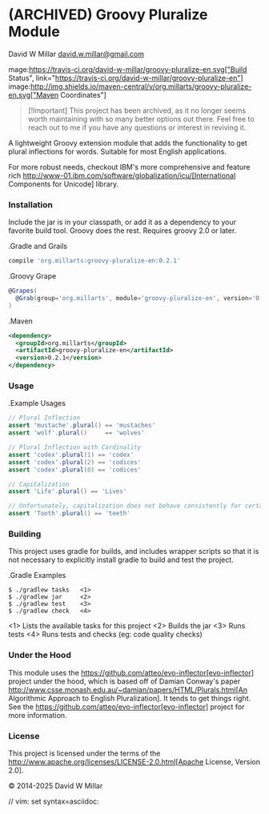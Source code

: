 # (ARCHIVED) Groovy Pluralize Module
David W Millar <david.w.millar@gmail.com>

mage:https://travis-ci.org/david-w-millar/groovy-pluralize-en.svg["Build Status", link="https://travis-ci.org/david-w-millar/groovy-pluralize-en"]
image:http://img.shields.io/maven-central/v/org.millarts/groovy-pluralize-en.svg["Maven Coordinates"]


> [!Important] This project has been archived, as it no longer seems worth maintaining with so many better options out there. Feel free to reach out to me if you have any questions or interest in reviving it.


A lightweight Groovy extension module that adds the functionality
to get plural inflections for words. Suitable for most English applications.

For more robust needs, checkout IBM's more comprehensive and feature rich
http://www-01.ibm.com/software/globalization/icu/[International Components for Unicode] library.


### Installation

Include the jar is in your classpath, or add it as a dependency to your favorite build tool.
Groovy does the rest.
Requires groovy 2.0 or later.


.Gradle and Grails
```groovy
compile 'org.millarts:groovy-pluralize-en:0.2.1'
```

.Groovy Grape
```groovy
@Grapes(
  @Grab(group='org.millarts', module='groovy-pluralize-en', version='0.2.1')
)
```

.Maven
```xml
<dependency>
  <groupId>org.millarts</groupId>
  <artifactId>groovy-pluralize-en</artifactId>
  <version>0.2.1</version>
</dependency>
```

### Usage

.Example Usages
```groovy
// Plural Inflection
assert 'mustache'.plural() == 'mustaches'
assert 'wolf'.plural()     == 'wolves'

// Plural Inflection with Cardinality
assert 'codex'.plural(1) == 'codex'
assert 'codex'.plural(2) == 'codices'
assert 'codex'.plural(8) == 'codices'

// Capitalization
assert 'Life'.plural() == 'Lives'

// Unfortunately, capitalization does not behave consistently for certain words. EG:
assert 'Tooth'.plural() == 'teeth'
```


### Building

This project uses gradle for builds, and includes wrapper scripts
so that it is not necessary to explicitly install gradle to build and test the project.

.Gradle Examples
```shell
$ ./gradlew tasks   <1>
$ ./gradlew jar     <2>
$ ./gradlew test    <3>
$ ./gradlew check   <4>
```
<1> Lists the available tasks for this project
<2> Builds the jar
<3> Runs tests
<4> Runs tests and checks (eg: code quality checks)

### Under the Hood

This module uses the https://github.com/atteo/evo-inflector[evo-inflector] project
under the hood, which is based off of Damian Conway's paper
http://www.csse.monash.edu.au/~damian/papers/HTML/Plurals.html[An Algorithmic Approach to English Pluralization].
It tends to get things right. See the https://github.com/atteo/evo-inflector[evo-inflector] project for more information.


### License

This project is licensed under the terms of the
http://www.apache.org/licenses/LICENSE-2.0.html[Apache License, Version 2.0].

&copy; 2014-2025 David W Millar

// vim: set syntax=asciidoc:
